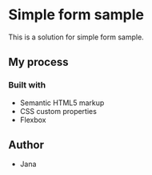 # Simple form sample

This is a solution for simple form sample.

## My process

### Built with

- Semantic HTML5 markup
- CSS custom properties
- Flexbox

## Author

- Jana

